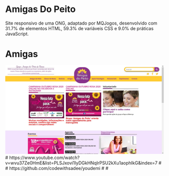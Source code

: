 # Amigas Do Peito
Site responsivo de uma ONG, adaptado por MQJogos,
desenvolvido com 31.7% de elementos HTML, 59.3% de variáveis CSS e 
9.0% de práticas JavaScript.
#
<h1>Amigas</h1>
<img src="AMIGAS.png" width="800px">
#
https://www.youtube.com/watch?v=wvu37Ze0HmE&list=PLSJxovi1IyDGkHNqlrPSU2kXu1aophIkG&index=7
#
#
https://github.com/codewithsadee/youdemi
#
#

